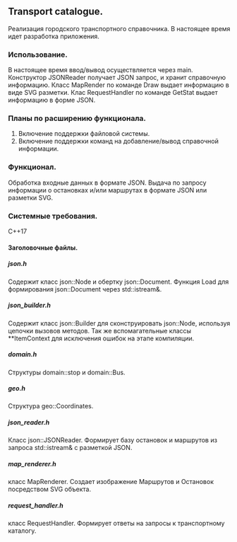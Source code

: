 ## Transport catalogue.

Реализация городского транспортного справочника. 
В настоящее время идет разработка приложения.

### Использование.

В настоящее время ввод/вывод осуществляется через main. 
Конструктор JSONReader получает JSON запрос, и хранит справочную информацию.
Класс MapRender по команде Draw выдает информацию в виде SVG разметки.
Клас RequestHandler по команде GetStat выдает информацию в форме JSON.

### Планы по расширению функционала.

1. Включение поддержки файловой системы.
2. Включение поддержки команд на добавление/вывод справочной информации.

### Функционал.

Обработка входные данных в формате JSON.
Выдача по запросу информации о остановках и/или маршрутах в формате JSON или разметки SVG.

### Системные требования.

С++17

#### Заголовочные файлы.

##### json.h
Содержит класс json::Node и обертку json::Document.
Функция Load для формирования json::Document через std::istream&.

##### json_builder.h
Содержит класс json::Builder для сконструировать json::Node, используя цепочки вызовов методов.
Так же вспомагательные классы \*\*ItemContext для исключения ошибок на этапе компиляции.

##### domain.h
Структуры domain::stop и domain::Bus.

##### geo.h
Структура geo::Coordinates.

##### json_reader.h
Класс json::JSONReader.
Формирует базу остановок и маршрутов из запроса std::istream& с разметкой JSON.

##### map_renderer.h
класс MapRenderer.
Создает изображение Маршрутов и Остановок посредством SVG объекта.

##### request_handler.h
класс RequestHandler.
Формирует ответы на запросы к транспортному каталогу.
